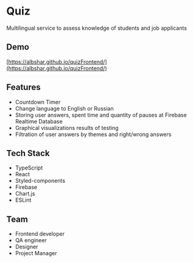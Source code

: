 # Quiz

Multilingual service to assess knowledge of students and job applicants


## Demo

[https://albshar.github.io/quizFrontend/](https://albshar.github.io/quizFrontend/)


## Features

- Countdown Timer
- Change language to English or Russian
- Storing user answers, spent time and quantity of pauses at Firebase Realtime Database
- Graphical visualizations results of testing
- Filtration of user answers by themes and right/wrong answers

## Tech Stack

- TypeScript
- React
- Styled-components
- Firebase
- Chart.js
- ESLint

## Team
- Frontend developer
- QA engineer
- Designer
- Project Manager


